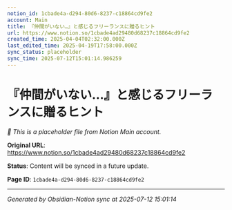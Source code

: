 ```yaml
---
notion_id: 1cbade4a-d294-80d6-8237-c18864cd9fe2
account: Main
title: 『仲間がいない…』と感じるフリーランスに贈るヒント
url: https://www.notion.so/1cbade4ad29480d68237c18864cd9fe2
created_time: 2025-04-04T02:32:00.000Z
last_edited_time: 2025-04-19T17:58:00.000Z
sync_status: placeholder
sync_time: 2025-07-12T15:01:14.986259
---
```


# 『仲間がいない…』と感じるフリーランスに贈るヒント

*🔄 This is a placeholder file from Notion Main account.*

**Original URL**: https://www.notion.so/1cbade4ad29480d68237c18864cd9fe2

**Status**: Content will be synced in a future update.

**Page ID**: `1cbade4a-d294-80d6-8237-c18864cd9fe2`

---

*Generated by Obsidian-Notion sync at 2025-07-12 15:01:14*
